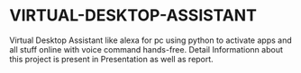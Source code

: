 # VIRTUAL-DESKTOP-ASSISTANT
Virtual Desktop Assistant like alexa for pc using python to activate apps and all stuff online with voice command hands-free.
Detail Informationn about this project is present in Presentation as well as report.
